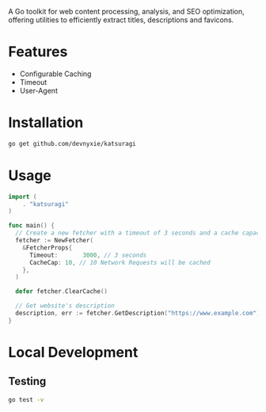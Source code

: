 A Go toolkit for web content processing, analysis, and SEO optimization, offering utilities to efficiently extract titles, descriptions and favicons.

# Features

- Configurable Caching
- Timeout
- User-Agent

# Installation

```bash
go get github.com/devnyxie/katsuragi
```

# Usage

```go
import (
	. "katsuragi"
)

func main() {
  // Create a new fetcher with a timeout of 3 seconds and a cache capacity of 10
  fetcher := NewFetcher(
    &FetcherProps{
      Timeout:       3000, // 3 seconds
      CacheCap: 10, // 10 Network Requests will be cached
    },
  )

  defer fetcher.ClearCache()

  // Get website's description
  description, err := fetcher.GetDescription("https://www.example.com")
}
```

# Local Development

## Testing

```bash
go test -v
```
